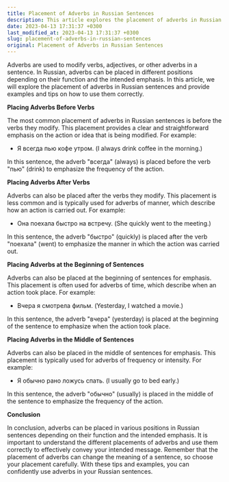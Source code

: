 ```yaml
---
title: Placement of Adverbs in Russian Sentences
description: This article explores the placement of adverbs in Russian sentences and provides examples and tips on how to use them correctly.
date: 2023-04-13 17:31:37 +0300
last_modified_at: 2023-04-13 17:31:37 +0300
slug: placement-of-adverbs-in-russian-sentences
original: Placement of Adverbs in Russian Sentences
---
```

Adverbs are used to modify verbs, adjectives, or other adverbs in a sentence. In Russian, adverbs can be placed in different positions depending on their function and the intended emphasis. In this article, we will explore the placement of adverbs in Russian sentences and provide examples and tips on how to use them correctly.

**Placing Adverbs Before Verbs**

The most common placement of adverbs in Russian sentences is before the verbs they modify. This placement provides a clear and straightforward emphasis on the action or idea that is being modified. For example:

- Я всегда пью кофе утром. (I always drink coffee in the morning.)

In this sentence, the adverb "всегда" (always) is placed before the verb "пью" (drink) to emphasize the frequency of the action.

**Placing Adverbs After Verbs**

Adverbs can also be placed after the verbs they modify. This placement is less common and is typically used for adverbs of manner, which describe how an action is carried out. For example:

- Она поехала быстро на встречу. (She quickly went to the meeting.)

In this sentence, the adverb "быстро" (quickly) is placed after the verb "поехала" (went) to emphasize the manner in which the action was carried out.

**Placing Adverbs at the Beginning of Sentences**

Adverbs can also be placed at the beginning of sentences for emphasis. This placement is often used for adverbs of time, which describe when an action took place. For example:

- Вчера я смотрела фильм. (Yesterday, I watched a movie.)

In this sentence, the adverb "вчера" (yesterday) is placed at the beginning of the sentence to emphasize when the action took place.

**Placing Adverbs in the Middle of Sentences**

Adverbs can also be placed in the middle of sentences for emphasis. This placement is typically used for adverbs of frequency or intensity. For example:

- Я обычно рано ложусь спать. (I usually go to bed early.)

In this sentence, the adverb "обычно" (usually) is placed in the middle of the sentence to emphasize the frequency of the action.

**Conclusion**

In conclusion, adverbs can be placed in various positions in Russian sentences depending on their function and the intended emphasis. It is important to understand the different placements of adverbs and use them correctly to effectively convey your intended message. Remember that the placement of adverbs can change the meaning of a sentence, so choose your placement carefully. With these tips and examples, you can confidently use adverbs in your Russian sentences.